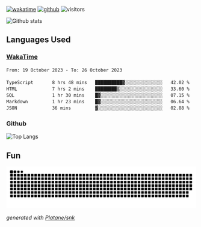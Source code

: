 [![wakatime](https://wakatime.com/badge/user/82c377cd-a54c-404c-b7df-177b313ca539.svg)](https://wakatime.com/@82c377cd-a54c-404c-b7df-177b313ca539)
[![github](https://img.shields.io/github/followers/xinthose?logo=github&style=plastic)](https://github.com/alanhamlett?tab=followers)
![visitors](https://visitor-badge.glitch.me/badge?page_id=xinthose&left_color=green&right_color=red)

![Github stats](https://github-readme-stats.vercel.app/api?username=xinthose&show_icons=true&theme=radical&count_private=true)

## Languages Used

### [WakaTime](https://wakatime.com/)
<!--START_SECTION:waka-->

```txt
From: 19 October 2023 - To: 26 October 2023

TypeScript       8 hrs 48 mins   ██████████▓░░░░░░░░░░░░░░   42.02 %
HTML             7 hrs 2 mins    ████████▒░░░░░░░░░░░░░░░░   33.60 %
SQL              1 hr 30 mins    █▓░░░░░░░░░░░░░░░░░░░░░░░   07.15 %
Markdown         1 hr 23 mins    █▓░░░░░░░░░░░░░░░░░░░░░░░   06.64 %
JSON             36 mins         ▓░░░░░░░░░░░░░░░░░░░░░░░░   02.88 %
```

<!--END_SECTION:waka-->

### Github

![Top Langs](https://github-readme-stats.vercel.app/api/top-langs/?username=xinthose)

## Fun
![github contribution grid snake animation](https://raw.githubusercontent.com/xinthose/xinthose/output/github-contribution-grid-snake.svg)

_generated with [Platane/snk](https://github.com/Platane/snk)_
